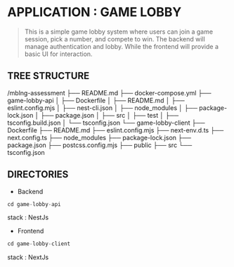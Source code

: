 # APPLICATION : GAME LOBBY

> This is a simple game lobby system where users can join a game
> session, pick a number, and compete to win. The backend will manage authentication and
> lobby. While the frontend will provide a basic UI for interaction.

## TREE STRUCTURE

/mblng-assessment
├── README.md
├── docker-compose.yml
├── game-lobby-api
│ ├── Dockerfile
│ ├── README.md
│ ├── eslint.config.mjs
│ ├── nest-cli.json
│ ├── node_modules
│ ├── package-lock.json
│ ├── package.json
│ ├── src
│ ├── test
│ ├── tsconfig.build.json
│ └── tsconfig.json
└── game-lobby-client
├── Dockerfile
├── README.md
├── eslint.config.mjs
├── next-env.d.ts
├── next.config.ts
├── node_modules
├── package-lock.json
├── package.json
├── postcss.config.mjs
├── public
├── src
└── tsconfig.json

## DIRECTORIES

- Backend

```javascript
cd game-lobby-api
```

stack : NestJs

- Frontend

```javascript
cd game-lobby-client
```

stack : NextJs
